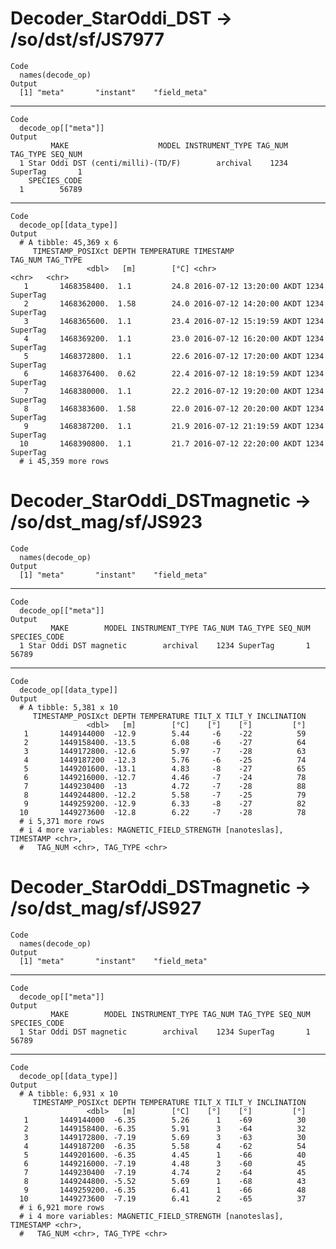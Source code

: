 # Decoder_StarOddi_DST -> /so/dst/sf/JS7977

    Code
      names(decode_op)
    Output
      [1] "meta"       "instant"    "field_meta"

---

    Code
      decode_op[["meta"]]
    Output
             MAKE                    MODEL INSTRUMENT_TYPE TAG_NUM TAG_TYPE SEQ_NUM
      1 Star Oddi DST (centi/milli)-(TD/F)        archival    1234 SuperTag       1
        SPECIES_CODE
      1        56789

---

    Code
      decode_op[[data_type]]
    Output
      # A tibble: 45,369 x 6
         TIMESTAMP_POSIXct DEPTH TEMPERATURE TIMESTAMP                TAG_NUM TAG_TYPE
                     <dbl>   [m]        [°C] <chr>                    <chr>   <chr>   
       1       1468358400.  1.1         24.8 2016-07-12 13:20:00 AKDT 1234    SuperTag
       2       1468362000.  1.58        24.0 2016-07-12 14:20:00 AKDT 1234    SuperTag
       3       1468365600.  1.1         23.4 2016-07-12 15:19:59 AKDT 1234    SuperTag
       4       1468369200.  1.1         23.0 2016-07-12 16:20:00 AKDT 1234    SuperTag
       5       1468372800.  1.1         22.6 2016-07-12 17:20:00 AKDT 1234    SuperTag
       6       1468376400.  0.62        22.4 2016-07-12 18:19:59 AKDT 1234    SuperTag
       7       1468380000.  1.1         22.2 2016-07-12 19:20:00 AKDT 1234    SuperTag
       8       1468383600.  1.58        22.0 2016-07-12 20:20:00 AKDT 1234    SuperTag
       9       1468387200.  1.1         21.9 2016-07-12 21:19:59 AKDT 1234    SuperTag
      10       1468390800.  1.1         21.7 2016-07-12 22:20:00 AKDT 1234    SuperTag
      # i 45,359 more rows

# Decoder_StarOddi_DSTmagnetic -> /so/dst_mag/sf/JS923

    Code
      names(decode_op)
    Output
      [1] "meta"       "instant"    "field_meta"

---

    Code
      decode_op[["meta"]]
    Output
             MAKE        MODEL INSTRUMENT_TYPE TAG_NUM TAG_TYPE SEQ_NUM SPECIES_CODE
      1 Star Oddi DST magnetic        archival    1234 SuperTag       1        56789

---

    Code
      decode_op[[data_type]]
    Output
      # A tibble: 5,381 x 10
         TIMESTAMP_POSIXct DEPTH TEMPERATURE TILT_X TILT_Y INCLINATION
                     <dbl>   [m]        [°C]    [°]    [°]         [°]
       1       1449144000  -12.9        5.44     -6    -22          59
       2       1449158400. -13.5        6.08     -6    -27          64
       3       1449172800. -12.6        5.97     -7    -28          63
       4       1449187200  -12.3        5.76     -6    -25          74
       5       1449201600. -13.1        4.83     -8    -27          65
       6       1449216000. -12.7        4.46     -7    -24          78
       7       1449230400  -13          4.72     -7    -28          88
       8       1449244800. -12.2        5.58     -7    -25          79
       9       1449259200. -12.9        6.33     -8    -27          82
      10       1449273600  -12.8        6.22     -7    -28          78
      # i 5,371 more rows
      # i 4 more variables: MAGNETIC_FIELD_STRENGTH [nanoteslas], TIMESTAMP <chr>,
      #   TAG_NUM <chr>, TAG_TYPE <chr>

# Decoder_StarOddi_DSTmagnetic -> /so/dst_mag/sf/JS927

    Code
      names(decode_op)
    Output
      [1] "meta"       "instant"    "field_meta"

---

    Code
      decode_op[["meta"]]
    Output
             MAKE        MODEL INSTRUMENT_TYPE TAG_NUM TAG_TYPE SEQ_NUM SPECIES_CODE
      1 Star Oddi DST magnetic        archival    1234 SuperTag       1        56789

---

    Code
      decode_op[[data_type]]
    Output
      # A tibble: 6,931 x 10
         TIMESTAMP_POSIXct DEPTH TEMPERATURE TILT_X TILT_Y INCLINATION
                     <dbl>   [m]        [°C]    [°]    [°]         [°]
       1       1449144000  -6.35        5.26      1    -69          30
       2       1449158400. -6.35        5.91      3    -64          32
       3       1449172800. -7.19        5.69      3    -63          30
       4       1449187200  -6.35        5.58      4    -62          54
       5       1449201600. -6.35        4.45      1    -66          40
       6       1449216000. -7.19        4.48      3    -60          45
       7       1449230400  -7.19        4.74      2    -64          45
       8       1449244800. -5.52        5.69      1    -68          43
       9       1449259200. -6.35        6.41      1    -66          48
      10       1449273600  -7.19        6.41      2    -65          37
      # i 6,921 more rows
      # i 4 more variables: MAGNETIC_FIELD_STRENGTH [nanoteslas], TIMESTAMP <chr>,
      #   TAG_NUM <chr>, TAG_TYPE <chr>

